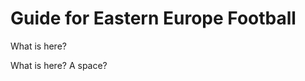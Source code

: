 <head>
  <meta charset="UTF-8">
  <meta name="viewport" content="width=device-width, initial-scale=1.0">
  <title>Visitors' Guide for Eastern Germany Football</title>

  <link href="https://cdn.jsdelivr.net/npm/bootstrap@5.3.3/dist/css/bootstrap.min.css" rel="stylesheet">
  <link rel="stylesheet" href="style.css">
  <script src="https://cdn.jsdelivr.net/npm/bootstrap@5.3.3/dist/js/bootstrap.bundle.min.js"></script>
</head>

<body>
<main>
 <div class="container p-5 my-5 bg-warning text-body">
  <h1> Guide for Eastern Europe Football</h1>
  <p> What is here?</p>
  <p>What is here?
  A space?</p>
 </div>
</main>
</body>
